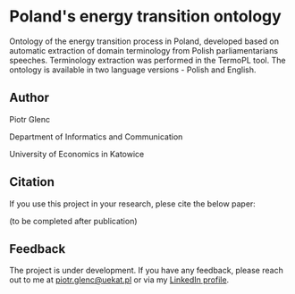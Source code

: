 
# Poland's energy transition ontology

Ontology of the energy transition process in Poland, developed based on
automatic extraction of domain terminology from Polish parliamentarians speeches.
Terminology extraction was performed in the TermoPL tool. The ontology is available in two language versions - Polish and English.


## Author
Piotr Glenc

Department of Informatics and Communication

University of Economics in Katowice
## Citation

If you use this project in your research, plese cite the below paper:



(to be completed after publication)
## Feedback

The project is under development. If you have any feedback, please reach out to
me at piotr.glenc@uekat.pl or via my [LinkedIn profile](https://www.linkedin.com/in/piotrglenc
).